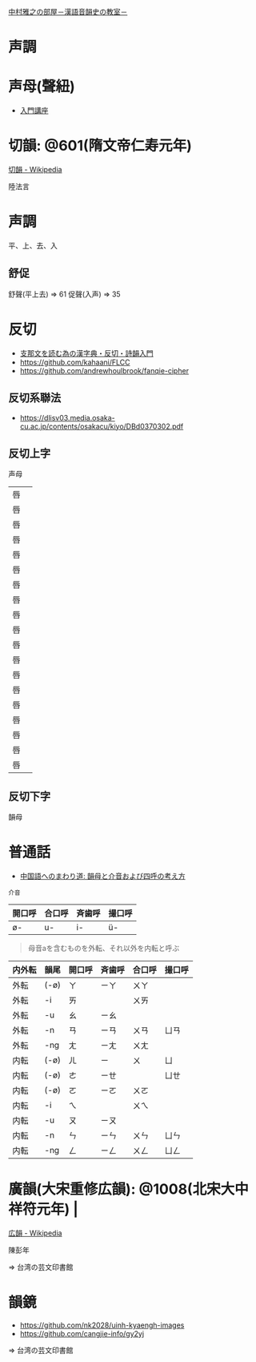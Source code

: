[中村雅之の部屋－漢語音韻史の教室－](https://kodaimoji.chowder.jp/chinese-phonology/index.html)

# 声調
# 声母(聲紐)

- [入門講座](https://kodaimoji.chowder.jp/chinese-phonology/nyumonkouza.html)

# 切韻: @601(隋文帝仁寿元年)

[切韻 - Wikipedia](https://ja.wikipedia.org/wiki/%E5%88%87%E9%9F%BB)

陸法言

# 声調

平、上、去、入

## 舒促

舒聲(平上去) => 61
促聲(入声) => 35

# 反切

- [支那文を読む為の漢字典・反切・詩韻入門](https://www.seiwatei.net/chinakan/chinabyn.htm)
- https://github.com/kahaani/FLCC
- https://github.com/andrewhoulbrook/fanqie-cipher

## 反切系聯法

- https://dlisv03.media.osaka-cu.ac.jp/contents/osakacu/kiyo/DBd0370302.pdf

## 反切上字

声母

|     |     |
| --- | --- |
| 唇  |     |
| 唇  |     |
| 唇  |     |
| 唇  |     |
| 唇  |     |
| 唇  |     |
| 唇  |     |
| 唇  |     |
| 唇  |     |
| 唇  |     |
| 唇  |     |
| 唇  |     |
| 唇  |     |
| 唇  |     |
| 唇  |     |
| 唇  |     |
| 唇  |     |
| 唇  |     |
| 唇  |     |

## 反切下字

韻母

# 普通話

- [中国語へのまわり道: 韻母と介音および四呼の考え方](https://fayinwanlu.blogspot.com/2017/01/blog-post_78.html)

`介音`

| 開口呼 | 合口呼 | 斉歯呼 | 撮口呼 |
| ------ | ------ | ------ | ------ |
| ø-     | u-     | i-     | ü-     |

> 母音aを含むものを外転、それ以外を内転と呼ぶ

| 内外転 | 韻尾 | 開口呼 | 斉歯呼 | 合口呼 | 撮口呼 |
| ------ | ---- | ------ | ------ | ------ | ------ |
| 外転   | (-ø) | ㄚ     | ㄧㄚ   | ㄨㄚ   |        |
| 外転   | -i   | ㄞ     |        | ㄨㄞ   |        |
| 外転   | -u   | ㄠ     | ㄧㄠ   |        |        |
| 外転   | -n   | ㄢ     | ㄧㄢ   | ㄨㄢ   | ㄩㄢ   |
| 外転   | -ng  | ㄤ     | ㄧㄤ   | ㄨㄤ   |        |
| 内転   | (-ø) | ㄦ     | ㄧ     | ㄨ     | ㄩ     |
| 内転   | (-ø) | ㄜ     | ㄧㄝ   |        | ㄩㄝ   |
| 内転   | (-ø) | ㄛ     | ㄧㄛ   | ㄨㄛ   |        |
| 内転   | -i   | ㄟ     |        | ㄨㄟ   |        |
| 内転   | -u   | ㄡ     | ㄧㄡ   |        |        |
| 内転   | -n   | ㄣ     | ㄧㄣ   | ㄨㄣ   | ㄩㄣ   |
| 内転   | -ng  | ㄥ     | ㄧㄥ   | ㄨㄥ   | ㄩㄥ   |

# 廣韻(大宋重修広韻): @1008(北宋大中祥符元年) |

[広韻 - Wikipedia](https://ja.wikipedia.org/wiki/%E5%BA%83%E9%9F%BB)

陳彭年

=> 台湾の芸文印書館

# 韻鏡

- https://github.com/nk2028/uinh-kyaengh-images
- https://github.com/cangjie-info/gy2yj

=> 台湾の芸文印書館

